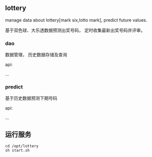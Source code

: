 ## lottery
manage data about lottery[mark six,lotto mark], predict future values.

基于双色球、大乐透数据预测出奖号码， 定时收集最新出奖号码并评审。

### dao

数据管理， 历史数据存储及查询

api:

...

### predict

基于历史数据预测下期号码

api:

...

## 运行服务

```
cd /opt/lottery
sh start.sh
```

